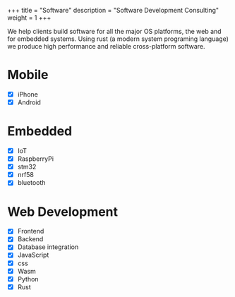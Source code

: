 +++
title = "Software"
description = "Software Development Consulting"
weight = 1
+++


We help clients build software for all the major OS platforms, the web and for embedded systems. Using rust (a modern system programing language) we produce high performance and reliable cross-platform software.


# Mobile
- [x] iPhone
- [x] Android

# Embedded
- [x] IoT
- [x] RaspberryPi
- [x] stm32
- [x] nrf58
- [x] bluetooth

# Web Development
- [x] Frontend
- [x] Backend
- [x] Database integration
- [x] JavaScript
- [x] css
- [x] Wasm
- [x] Python
- [x] Rust
